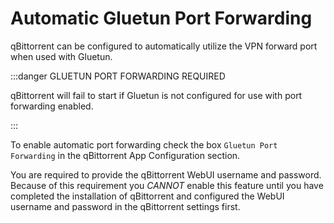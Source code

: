 # Automatic Gluetun Port Forwarding

qBittorrent can be configured to automatically utilize the VPN forward port when used with Gluetun.

:::danger GLUETUN PORT FORWARDING REQUIRED

qBittorrent will fail to start if Gluetun is not configured for use with port forwarding enabled.

:::

To enable automatic port forwarding check the box `Gluetun Port Forwarding` in the qBittorrent App Configuration section.

You are required to provide the qBittorrent WebUI username and password. Because of this requirement you _CANNOT_ enable this feature until you have completed the installation of qBittorrent and configured the WebUI username and password in the qBittorrent settings first.
